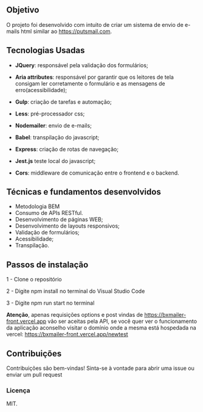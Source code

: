 ## Objetivo

O projeto foi desenvolvido com intuito de criar um sistema de envio de e-mails html similar ao https://putsmail.com.

## Tecnologias Usadas

- **JQuery**: responsável pela validação dos formulários;

- **Aria attributes**: responsável por garantir que os leitores de tela consigam ler corretamente o formulário e as mensagens de erro(acessibilidade);

- **Gulp**: criação de tarefas e automação;

- **Less**: pré-processador css;

- **Nodemailer**: envio de e-mails;

- **Babel**: transpilação do javascript;

- **Express**: criação de rotas de navegação;

- **Jest.js** teste local do javascript;

- **Cors**: middleware de comunicação entre o frontend e o backend.
  
## Técnicas e fundamentos desenvolvidos

- Metodologia BEM
- Consumo de APIs RESTful.
- Desenvolvimento de páginas WEB;
- Desenvolvimento de layouts responsivos;
- Validação de formulários;
- Acessibilidade;
- Transpilação.

## Passos de instalação

1 - Clone o repositório

2 - Digite npm install no terminal do Visual Studio Code

3 - Digite npm run start no terminal

**Atenção**, apenas requisições options e post vindas de https://bxmailer-front.vercel.app vão ser aceitas pela API, se 
você quer ver o funcionamento da aplicação aconselho visitar o domínio onde a mesma está hospedada na vercel: https://bxmailer-front.vercel.app/newtest

## Contribuições

Contribuições são bem-vindas! Sinta-se à vontade para abrir uma issue ou enviar um pull request

### Licença

MIT.
